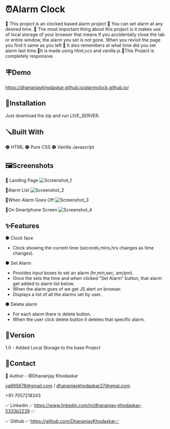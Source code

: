 
# ⏰Alarm Clock 

🔴 This project is an clocked based alarm project 🔴 You can set alarm at any desired time. 🔴 The most important thing about this project is it makes use of local storage of your browser that means if you accidentally close the tab or entire window, the alarm you set is not gone. When you revisit the page you find it same as you left 🔴 It also remembers at what time did you set alarm last time.🔴It is made using html,ccs and vanilla js.🔴This Project is completely responsive.


## 🪧Demo

https://dhananjaykhodaskar.github.io/alarmclock.github.io/


## 📐Installation
Just download the zip and run LIVE_SERVER.
## 🪛Built With
🟠 HTML 🟠 Pure CSS 🟠 Vanilla Javascript
## 🖼️Screenshots
🔴 Landing Page
![Screenshot_1](https://user-images.githubusercontent.com/125384723/218945979-e5b93b71-b410-4347-ac47-e305d5ddbf51.png)

🔴Alarm List
![Screenshot_2](https://user-images.githubusercontent.com/125384723/218946160-9b99d554-9409-42e9-a774-dfeb21c0833f.png)

🔴When Alarm Goes Off
![Screenshot_3](https://user-images.githubusercontent.com/125384723/218946340-ca35fad7-146c-48e2-bf84-f85501067961.png)

🔴On Smartphone Screen
![Screenshot_4](https://user-images.githubusercontent.com/125384723/218946958-b0a60c91-94cf-4c32-9ebc-325d9a874c94.png)



## ✨Features

● Clock face
 
  * Clock showing the current time (seconds,mins,hrs changes as time changes).

● Set Alarm
   * Provides input boxes to set an alarm (hr,min,sec, am/pm).
   * Once the sets the time and when clicked “Set Alarm” button, that alarm get added to alarm list below.
   * When the alarm goes of we get JS alert on browser.
   * Displays a list of all the alarms set by user.

● Delete alarm
* For each alarm there is delete button.
* When the user click delete button it deletes that specific alarm.


## 🚦Version
1.0 - Added Local Storage to the base Project
## 👦Contact
🔗 Author - @Dhananjay Khodaskar 

ya695678@gmail.com / dhananjaykhodaskar27@gmai.com 

+91-7057218243

✅ Linkedin ✅ https://www.linkedin.com/in/dhananjay-khodaskar-5333b2239 ✅

✅ Github   ✅ https://github.com/DhananjayKhodaskar✅
